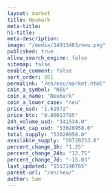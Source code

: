 ```yaml
---
layout: market
title: Neumark
meta-title: 
h1-title: 
meta-description: 
image: "/media/14913483/neu.png"
published: true
allow_search_engine: false
sitemap: false
enable_comment: false
sort_order: 281
permalink: "/en/neu/market.html"
coin_a_symbol: "NEU"
coin_a_name: "Neumark"
coin_a_lower_case: "neu"
price_usd: "1.61972"
price_btc: "0.00013785"
24h_volume_usd: "341534.0"
market_cap_usd: "53020958.0"
total_supply: "53020958.0"
available_supply: "28728253.0"
percent_change_1h: "1.25"
percent_change_24h: "12.75"
percent_change_7d: "-15.03"
last_updated: "1517140765"
parent-url: "/en/neu/"
author: Sam
---
```


